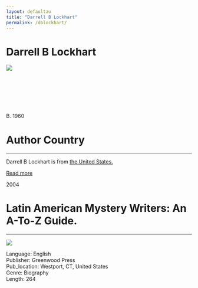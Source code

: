 ```yaml
---
layout: defaultau
title: "Darrell B Lockhart"
permalink: /dblockhart/
---
```

<!-- partial:index.partial.html -->
<div class="content">
     <h1>Darrell B Lockhart</h1>
    <div class="quote">
        <div><img src="https://www.unr.edu/main/images/colleges-schools/liberal-arts/world-languages/profile/darrell-lockhart.jpg" class="logo"></div>
    </div>
    <div class="timeline">
        <div style="padding-bottom:100px;"></div>
        <div class="block">
             <div class="date right"><p class="right"> B. 1960 </p></div>
            <div class="dot"></div>
            <div class="left first">
            <div class="author_country">
                <h1>Author Country</h1><hr>
          <div class="aclocation">  <p>Darrell B Lockhart is from <a href="{{ site.baseurl }}/62"> the United States.</a></p></div>
              <div class="acreadmore">  <a href="https://en.wikipedia.org/wiki/Darrell_Lockhart" target="_blank">Read more</a></div>
            </div>
            </div>
        <div class="block">
            <div class="date left"><p class="left">2004</p></div>
            <div class="dot"></div>
            <div class="right">
                <h1>Latin American Mystery Writers: An A-To-Z Guide.</h1><hr>
                <p><img src="https://m.media-amazon.com/images/I/415rv1py8bL._SY291_BO1,204,203,200_QL40_FMwebp_.jpg"></p>
                <p>
                Language: English<br/>
                Publisher: Greenwood Press<br/>
                Pub_location: Westport, CT, United States<br/>
                Genre: Biography<br/>
                Length: 264<br/>                   </p>
            </div>
        </div>
  <!-- partial -->
<script src='https://cdnjs.cloudflare.com/ajax/libs/jquery/3.1.1/jquery.min.js'></script><script  src="{{ site.baseurl }}/assets/js/authorscript.js"></script>